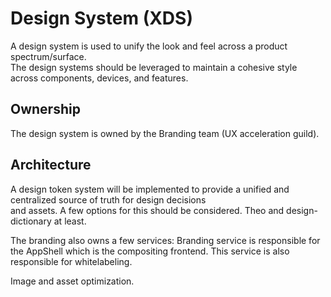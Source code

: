 # Design System  (XDS)

A design system is used to unify the look and feel across a product spectrum/surface.  
The design systems should be leveraged to maintain a cohesive style across components, devices, and features. 

## Ownership

The design system is owned by the Branding team (UX acceleration guild).

## Architecture

A design token system will be implemented to provide a unified and centralized source of truth for design decisions  
and assets. A few options for this should be considered. Theo and design-dictionary at least.  
  
The branding also owns a few services: Branding service is responsible for the AppShell which is the compositing frontend.
This service is also responsible for whitelabeling.  

Image and asset optimization.



